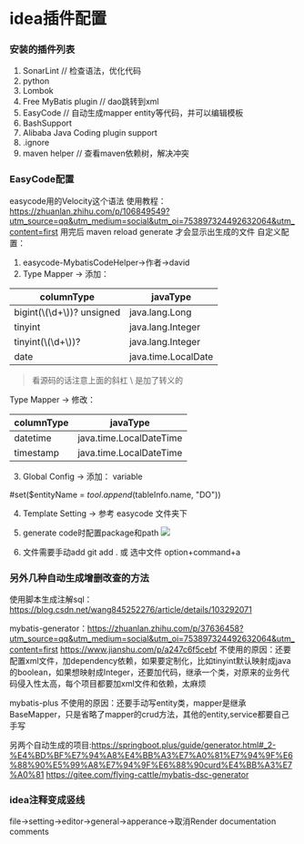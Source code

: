 # idea插件配置

### 安装的插件列表
1. SonarLint     // 检查语法，优化代码
2. python       
3. Lombok
4. Free MyBatis plugin     // dao跳转到xml
5. EasyCode     // 自动生成mapper entity等代码，并可以编辑模板
6. BashSupport
7. Alibaba Java Coding plugin support   
8. .ignore
9. maven helper  // 查看maven依赖树，解决冲突

### EasyCode配置 
easycode用的Velocity这个语法
使用教程：<https://zhuanlan.zhihu.com/p/106849549?utm_source=qq&utm_medium=social&utm_oi=753897324492632064&utm_content=first>
用完后 maven reload generate 才会显示出生成的文件
自定义配置：
1. easycode-MybatisCodeHelper->作者->david
2. Type Mapper ->  添加： 

|  columnType   | javaType |
|----|----|
| bigint(\\(\\d+\\))? unsigned  | java.lang.Long |
| tinyint  | java.lang.Integer |
| tinyint(\\(\\d+\\))?  | java.lang.Integer |
| date  | java.time.LocalDate |

> 看源码的话注意上面的斜杠 \\ 是加了转义的

Type Mapper ->  修改： 

|  columnType   | javaType |
|----|----|
| datetime  | java.time.LocalDateTime |
| timestamp  | java.time.LocalDateTime |

3. Global Config -> 添加：
variable         

#set($entityName = $tool.append($tableInfo.name, "DO"))


4. Template Setting -> 
参考 easycode 文件夹下


5. generate code时配置package和path
![](https://github.com/DavidSuperM/davidsuperm.github.io/blob/master/images/%E5%B1%8F%E5%B9%95%E5%BF%AB%E7%85%A7%202020-11-25%20%E4%B8%8B%E5%8D%8811.29.57.png)

6. 文件需要手动add 
git add . 或 选中文件  option+command+a


### 另外几种自动生成增删改查的方法
使用脚本生成注解sql：<https://blog.csdn.net/wang845252276/article/details/103292071>

mybatis-generator：<https://zhuanlan.zhihu.com/p/37636458?utm_source=qq&utm_medium=social&utm_oi=753897324492632064&utm_content=first>
<https://www.jianshu.com/p/a247c6f5cebf>
不使用的原因：还要配置xml文件，加dependency依赖，如果要定制化，比如tinyint默认映射成java的boolean，如果想映射成Integer，还要加代码，继承一个类，对原来的业务代码侵入性太高，每个项目都要加xml文件和依赖，太麻烦

mybatis-plus
不使用的原因：还要手动写entity类，mapper是继承BaseMapper，只是省略了mapper的crud方法，其他的entity,service都要自己手写

另两个自动生成的项目:<https://springboot.plus/guide/generator.html#_2-%E4%BD%BF%E7%94%A8%E4%BB%A3%E7%A0%81%E7%94%9F%E6%88%90%E5%99%A8%E7%94%9F%E6%88%90curd%E4%BB%A3%E7%A0%81>
<https://gitee.com/flying-cattle/mybatis-dsc-generator>

### idea注释变成竖线
file->setting->editor->general->apperance->取消Render documentation comments